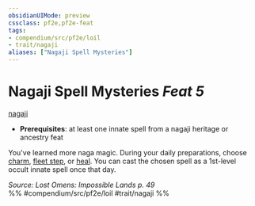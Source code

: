 ```yaml
---
obsidianUIMode: preview
cssclass: pf2e,pf2e-feat
tags:
- compendium/src/pf2e/loil
- trait/nagaji
aliases: ["Nagaji Spell Mysteries"]
---
```

# Nagaji Spell Mysteries  *Feat 5*  
[nagaji](/rules/traits/nagaji-loil.md)  

- **Prerequisites**: at least one innate spell from a nagaji heritage or ancestry feat

You've learned more naga magic. During your daily preparations, choose [charm](/compendium/spells/charm.md), [fleet step](/compendium/spells/fleet-step.md), or [heal](/compendium/spells/heal.md). You can cast the chosen spell as a 1st-level occult innate spell once that day.

*Source: Lost Omens: Impossible Lands p. 49*  
%% #compendium/src/pf2e/loil #trait/nagaji %%